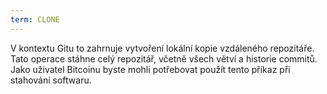 ```yaml
---
term: CLONE
---
```


V kontextu Gitu to zahrnuje vytvoření lokální kopie vzdáleného repozitáře. Tato operace stáhne celý repozitář, včetně všech větví a historie commitů. Jako uživatel Bitcoinu byste mohli potřebovat použít tento příkaz při stahování softwaru.